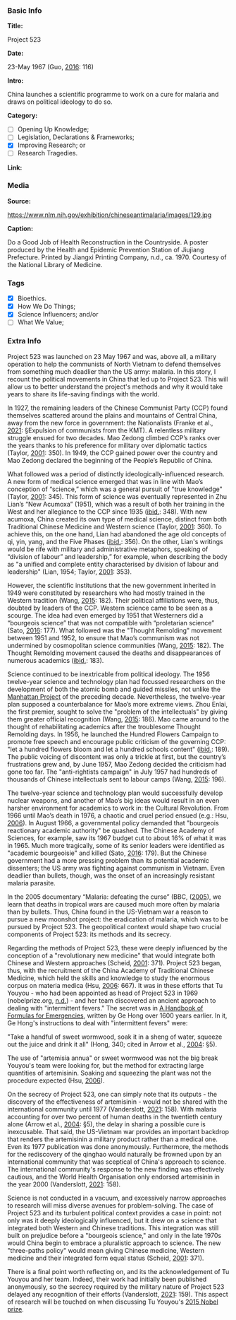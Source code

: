 <!-- *Copy and paste this file's text (in raw, without rendering) into new files for new stories. -->

### Basic Info

**Title:**
<!-- Insert title for this story in line 7. The name of the GitHub file above must be: "[BCE or CE] YYYY [TITLE].md". For example, an event in 530 BC with the title "Thales falls into a well" would be called "BCE 0530 Thales falls into a well.md" -->
Project 523

**Date:**
<!-- Type in line 11 the date of this story, and link to a source confirming the selected date -->
23-May 1967 (Guo, [2016](https://dx.doi.org/10.1016%2Fj.apsb.2016.01.008): 116)

**Intro:**
<!-- Share in line 15 a brief intro to the story (keep it under 240 characters) -->
China launches a scientific programme to work on a cure for malaria and draws on political ideology to do so.

**Category:** 
<!-- Select one (and ONLY ONE) by typing "x" between "[ ]". Make sure to type in the commit the issue number for the category you select, as it appears next to each category. -->

- [ ] Opening Up Knowledge; <!-- #10 -->
- [ ] Legislation, Declarations & Frameworks; <!-- #11 -->
- [x] Improving Research; or <!-- #12 -->
- [ ] Research Tragedies. <!-- #13 -->

**Link:**
<!-- Not necessary, can say "N/A" or be a link to the story's pertinent document/article/book; as an example, the *Code of Hammurabi* links to the very [*Code of Hammurabi*](https://avalon.law.yale.edu/ancient/hamframe.asp). Type in line 27. -->


### Media

**Source:** 
<!-- Share in line 33 direct link to an image that can be shared following its copyright; [Wikimedia Commons](https://commons.wikimedia.org/wiki/Commons:Reusing_content_outside_Wikimedia) is a good place to look -->
https://www.nlm.nih.gov/exhibition/chineseantimalaria/images/129.jpg

**Caption:** 
<!-- Insert a description of the image in line 37; be detailed as this will serve as ALT text -->
Do a Good Job of Health Reconstruction in the Countryside. A poster produced by the Health and Epidemic Prevention Station of Jiujiang Prefecture. Printed by Jiangxi Printing Company, n.d., ca. 1970. Courtesy of the National Library of Medicine.

### Tags
<!-- Type "x" between "[ ]" for all relevant tags. Make sure to type in the commit the issue number for the tag(s) you select, as it appears next to each tag. -->

- [x] Bioethics. <!-- #14 -->
- [x] How We Do Things; <!-- #15 -->
- [x] Science Influencers; and/or <!-- #16 -->
- [ ] What We Value; <!-- #17 -->

### Extra Info
<!-- Paste the story onto line 49! Remember: a line is a paragraph and a blank line must be placed between paragraphs. -->
Project 523 was launched on 23 May 1967 and was, above all, a military operation to help the communists of North Vietnam to defend themselves from something much deadlier than the US army: malaria. In this story, I recount the political movements in China that led up to Project 523. This will allow us to better understand the project's methods and why it would take years to share its life-saving findings with the world.

In 1927, the remaining leaders of the Chinese Communist Party (CCP) found themselves scattered around the plains and mountains of Central China, away from the new force in government: the Nationalists (Franke et al., [2021](https://www.britannica.com/place/China): §Expulsion of communists from the KMT). A relentless military struggle ensued for two decades. Mao Zedong climbed CCP’s ranks over the years thanks to his preference for military over diplomatic tactics (Taylor, [2001](https://doi.org/10.1017/S000944390339031X): 350). In 1949, the CCP gained power over the country and Mao Zedong declared the beginning of the People’s Republic of China.

What followed was a period of distinctly ideologically-influenced research. A new form of medical science emerged that was in line with Mao’s conception of “science,” which was a general pursuit of "true knowledge" (Taylor, [2001](http://services.cambridge.org/in/academic/subjects/history/history-medicine/innovation-chinese-medicine?format=PB&isbn=9780521182591): 345). This form of science was eventually represented in Zhu Lian’s “New Acumoxa” (1951), which was a result of both her training in the West and her allegiance to the CCP since 1935 ([ibid.](http://services.cambridge.org/in/academic/subjects/history/history-medicine/innovation-chinese-medicine?format=PB&isbn=9780521182591): 348). With new acumoxa, China created its own type of medical science, distinct from both Traditional Chinese Medicine and Western science (Taylor, [2001](http://services.cambridge.org/in/academic/subjects/history/history-medicine/innovation-chinese-medicine?format=PB&isbn=9780521182591): 360). To achieve this, on the one hand, Lian had abandoned the age old concepts of qi, yin, yang, and the Five Phases ([ibid.](http://services.cambridge.org/in/academic/subjects/history/history-medicine/innovation-chinese-medicine?format=PB&isbn=9780521182591): 356). On the other, Lian's writings would be rife with military and administrative metaphors, speaking of “division of labour” and leadership,” for example, when describing the body as "a unified and complete entity characterised by division of labour and leadership" (Lian, 1954; Taylor, [2001](http://services.cambridge.org/in/academic/subjects/history/history-medicine/innovation-chinese-medicine?format=PB&isbn=9780521182591): 353).

However, the scientific institutions that the new government inherited in 1949 were constituted by researchers who had mostly trained in the Western tradition (Wang, [2015](http://dx.doi.org/10.1080/07341512.2015.1126024): 182). Their political affiliations were, thus, doubted by leaders of the CCP. Western science came to be seen as a scourge. The idea had even emerged by 1951 that Westerners did a “bourgeois science” that was not compatible with “proletarian science” (Sato, [2016](https://doi.org/10.1515/wps-2016-0008): 177). What followed was the "Thought Remolding" movement between 1951 and 1952, to ensure that Mao’s communism was not undermined by cosmopolitan science communities (Wang, [2015](http://dx.doi.org/10.1080/07341512.2015.1126024): 182). The Thought Remolding movement caused the deaths and disappearances of numerous academics ([ibid.](http://dx.doi.org/10.1080/07341512.2015.1126024): 183).

Science continued to be inextricable from political ideology. The 1956 twelve-year science and technology plan had focussed researchers on the development of both the atomic bomb and guided missiles, not unlike the [Manhattan Project](https://www.tiki-toki.com/timeline/entry/1753034/A-History-of-Research-Ethics/#vars!panel=16464852!) of the preceding decade. Nevertheless, the twelve-year plan supposed a counterbalance for Mao’s more extreme views. Zhou Enlai, the first premier, sought to solve the "problem of the intellectuals" by giving them greater official recognition (Wang, [2015](http://dx.doi.org/10.1080/07341512.2015.1126024): 186). Mao came around to the thought of rehabilitating academics after the troublesome Thought Remolding days. In 1956, he launched the Hundred Flowers Campaign to promote free speech and encourage public criticism of the governing CCP: "let a hundred flowers bloom and let a hundred schools content" ([ibid.](http://dx.doi.org/10.1080/07341512.2015.1126024): 189). The public voicing of discontent was only a trickle at first, but the country’s frustrations grew and, by June 1957, Mao Zedong decided the criticism had gone too far. The "anti-rightists campaign" in July 1957 had hundreds of thousands of Chinese intellectuals sent to labour camps (Wang, [2015](http://dx.doi.org/10.1080/07341512.2015.1126024): 196).

The twelve-year science and technology plan would successfully develop nuclear weapons, and another of Mao’s big ideas would result in an even harsher environment for academics to work in: the Cultural Revolution. From 1966 until Mao’s death in 1976, a chaotic and cruel period ensued (e.g.: Hsu, [2006](https://doi.org/10.1111/j.1365-2125.2006.02673.x)). In August 1966, a governmental policy demanded that "bourgeois reactionary academic authority" be quashed. The Chinese Academy of Sciences, for example, saw its 1967 budget cut to about 16% of what it was in 1965. Much more tragically, some of its senior leaders were identified as "academic bourgeoisie" and killed (Sato, [2016](https://doi.org/10.1515/wps-2016-0008): 179). But the Chinese government had a more pressing problem than its potential academic dissenters; the US army was fighting against communism in Vietnam. Even deadlier than bullets, though, was the onset of an increasingly resistant malaria parasite.

In the 2005 documentary “Malaria: defeating the curse” (BBC, ([2005](https://www.bbc.co.uk/sn/tvradio/programmes/horizon/malaria_trans.shtml)), we learn that deaths in tropical wars are caused much more often by malaria than by bullets. Thus, China found in the US-Vietnam war a reason to pursue a new moonshot project: the eradication of malaria, which was to be pursued by Project 523. The geopolitical context would shape two crucial components of Project 523: its methods and its secrecy.

Regarding the methods of Project 523, these were deeply influenced by the conception of a "revolutionary new medicine" that would integrate both Chinese and Western approaches (Scheid, [2001](http://services.cambridge.org/in/academic/subjects/history/history-medicine/innovation-chinese-medicine?format=PB&isbn=9780521182591): 371). Project 523 began, thus, with the recruitment of the China Academy of Traditional Chinese Medicine, which held the skills and knowledge to study the enormous corpus on materia medica (Hsu, [2006](https://doi.org/10.1111/j.1365-2125.2006.02673.x): 667). It was in these efforts that Tu Youyou - who had been appointed as head of Project 523 in 1969 (nobelprize.org, [n.d.](https://www.nobelprize.org/womenwhochangedscience/stories/tu-youyou)) - and her team discovered an ancient approach to dealing with "intermittent fevers." The secret was in [A Handbook of Formulas for Emergencies](https://www.tiki-toki.com/timeline/entry/1753034/A-History-of-Research-Ethics/#vars!panel=16623258!), written by Ge Hong over 1600 years earlier. In it, Ge Hong's instructions to deal with "intermittent fevers" were:

"Take a handful of sweet wormwood, soak it in a sheng of water, squeeze out the juice and drink it all" (Hong, 340; cited in Arrow et al., [2004](https://www.ncbi.nlm.nih.gov/books/NBK215638/): §5).

The use of "artemisia annua" or sweet wormwood was not the big break Youyou's team were looking for, but the method for extracting large quantities of artemisinin. Soaking and squeezing the plant was not the procedure expected (Hsu, [2006](https://doi.org/10.1111/j.1365-2125.2006.02673.x)).

On the secrecy of Project 523, one can simply note that its outputs - the discovery of the effectiveness of artemisinin - would not be shared with the international community until 1977 (Vanderslott, [2021](https://doi.org/10.4324/9780429355448): 158). With malaria accounting for over two percent of human deaths in the twentieth century alone (Arrow et al., [2004](https://www.ncbi.nlm.nih.gov/books/NBK215638/): §5), the delay in sharing a possible cure is inexcusable. That said, the US-Vietnam war provides an important backdrop that renders the artemisinin a military product rather than a medical one. Even its 1977 publication was done anonymously. Furthermore, the methods for the rediscovery of the qinghao would naturally be frowned upon by an international community that was sceptical of China's approach to science. The international community's response to the new finding was effectively cautious, and the World Health Organisation only endorsed artemisinin in the year 2000 (Vanderslott, [2021](https://doi.org/10.4324/9780429355448): 158).

Science is not conducted in a vacuum, and excessively narrow approaches to research will miss diverse avenues for problem-solving. The case of Project 523 and its turbulent political context provides a case in point: not only was it deeply ideologically influenced, but it drew on a science that integrated both Western and Chinese traditions. This integration was still built on prejudice before a "bourgeois science," and only in the late 1970s would China begin to embrace a pluralistic approach to science. The new "three-paths policy" would mean giving Chinese medicine, Western medicine and their integrated form equal status (Scheid, [2001](http://services.cambridge.org/in/academic/subjects/history/history-medicine/innovation-chinese-medicine?format=PB&isbn=9780521182591): 371).

There is a final point worth reflecting on, and its the acknowledgement of Tu Youyou and her team. Indeed, their work had initially been published anonymously, so the secrecy required by the military nature of Project 523 delayed any recognition of their efforts (Vanderslott, [2021](https://doi.org/10.4324/9780429355448): 159). This aspect of research will be touched on when discussing Tu Youyou's [2015 Nobel prize](https://www.tiki-toki.com/timeline/entry/1753034/A-History-of-Research-Ethics/#vars!panel=16623563!).
